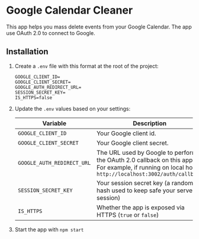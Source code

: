 # Google Calendar Cleaner

This app helps you mass delete events from your Google Calendar.
The app use OAuth 2.0 to connect to Google.

## Installation

1. Create a `.env` file with this format at the root of the project:

    ```
    GOOGLE_CLIENT_ID=
    GOOGLE_CLIENT_SECRET=
    GOOGLE_AUTH_REDIRECT_URL=
    SESSION_SECRET_KEY=
    IS_HTTPS=false
    ```

1. Update the `.env` values based on your settings:

    | Variable                   | Description                                                                                                                                        |
    | -------------------------- | -------------------------------------------------------------------------------------------------------------------------------------------------- |
    | `GOOGLE_CLIENT_ID`         | Your Google client id.                                                                                                                             |
    | `GOOGLE_CLIENT_SECRET`     | Your Google client secret.                                                                                                                         |
    | `GOOGLE_AUTH_REDIRECT_URL` | The URL used by Google to perform the OAuth 2.0 callback on this app. For example, if running on local host: `http://localhost:3002/auth/callback` |
    | `SESSION_SECRET_KEY`       | Your session secret key (a random hash used to keep safe your server session)                                                                      |
    | `IS_HTTPS`                 | Whether the app is exposed via HTTPS (`true` or `false`)                                                                                           |

1. Start the app with `npm start`
